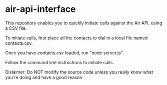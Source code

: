 # air-api-interface
This repository enables you to quickly initiate calls against the Air API, using a CSV file.

To initiate calls, first place all the contacts to dial in a local file named contacts.csv.

Once you have contacts.csv loaded, run "node server.js".

Follow the command line instructions to initiate calls.

Dislaimer: Do NOT modify the source code unless you really know what you're doing and have a good reason
